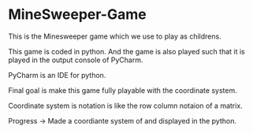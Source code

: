 # MineSweeper-Game

This is the Minesweeper game which we use to play as childrens.

This game is coded in python. And the game is also played such that it is played in the output console of PyCharm.

PyCharm is an IDE for python.

Final goal is make this game fully playable with the coordinate system.

Coordinate system is notation is like the row column notaion of a matrix.


Progress
-> Made a coordiante system of and displayed in the python.


